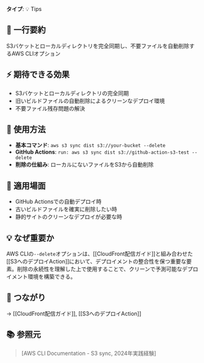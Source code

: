 **タイプ**: 💡 Tips

## 📝 一行要約
S3バケットとローカルディレクトリを完全同期し、不要ファイルを自動削除するAWS CLIオプション

## ⚡ 期待できる効果
- S3バケットとローカルディレクトリの完全同期
- 旧いビルドファイルの自動削除によるクリーンなデプロイ環境
- 不要ファイル残存問題の解決

## 🎯 使用方法
- **基本コマンド**: `aws s3 sync dist s3://your-bucket --delete`
- **GitHub Actions**: `run: aws s3 sync dist s3://github-action-s3-test --delete`
- **削除の仕組み**: ローカルにないファイルをS3から自動削除

## 📍 適用場面
- GitHub Actionsでの自動デプロイ時
- 古いビルドファイルを確実に削除したい時
- 静的サイトのクリーンなデプロイが必要な時

## 💡 なぜ重要か
AWS CLIの`--delete`オプションは、[[CloudFront配信ガイド]]と組み合わせた[[S3へのデプロイAction]]において、デプロイメントの整合性を保つ重要な要素。削除の永続性を理解した上で使用することで、クリーンで予測可能なデプロイメント環境を構築できる。

## 🔗 つながり
→ [[CloudFront配信ガイド]], [[S3へのデプロイAction]]

## 📚 参照元
> [AWS CLI Documentation - S3 sync, 2024年実践経験]